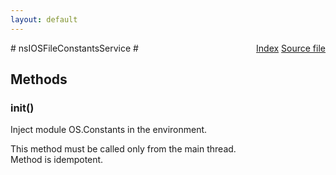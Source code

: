 ```yaml
---
layout: default
---
```

<div class='links' style='float:right'><a href="../index.html">Index</a>
<a href="http://dxr.mozilla.org/mozilla-central/source/dom/system/nsIOSFileConstantsService.idl">Source file</a>
</div>
# nsIOSFileConstantsService #

## Methods ##

### init() ###
  
Inject module OS.Constants in the environment.  
  
This method must be called only from the main thread.  
Method is idempotent.  
  
